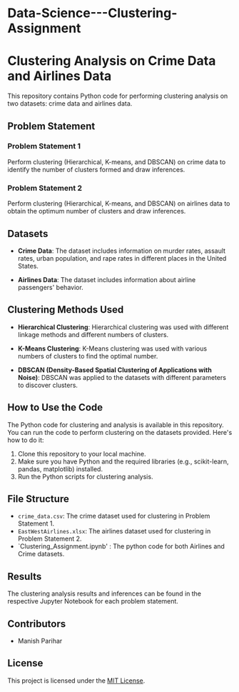 # Data-Science---Clustering-Assignment
# Clustering Analysis on Crime Data and Airlines Data

This repository contains Python code for performing clustering analysis on two datasets: crime data and airlines data.

## Problem Statement

### Problem Statement 1
Perform clustering (Hierarchical, K-means, and DBSCAN) on crime data to identify the number of clusters formed and draw inferences.

### Problem Statement 2
Perform clustering (Hierarchical, K-means, and DBSCAN) on airlines data to obtain the optimum number of clusters and draw inferences.

## Datasets

- **Crime Data**: The dataset includes information on murder rates, assault rates, urban population, and rape rates in different places in the United States.

- **Airlines Data**: The dataset includes information about airline passengers' behavior.

## Clustering Methods Used

- **Hierarchical Clustering**: Hierarchical clustering was used with different linkage methods and different numbers of clusters.

- **K-Means Clustering**: K-Means clustering was used with various numbers of clusters to find the optimal number.

- **DBSCAN (Density-Based Spatial Clustering of Applications with Noise)**: DBSCAN was applied to the datasets with different parameters to discover clusters.

## How to Use the Code

The Python code for clustering and analysis is available in this repository. You can run the code to perform clustering on the datasets provided. Here's how to do it:

1. Clone this repository to your local machine.
2. Make sure you have Python and the required libraries (e.g., scikit-learn, pandas, matplotlib) installed.
3. Run the Python scripts for clustering analysis.

## File Structure

- `crime_data.csv`: The crime dataset used for clustering in Problem Statement 1.
- `EastWestAirlines.xlsx`: The airlines dataset used for clustering in Problem Statement 2.
- `Clustering_Assignment.ipynb' : The python code for both Airlines and Crime datasets.

## Results

The clustering analysis results and inferences can be found in the respective Jupyter Notebook for each problem statement.

## Contributors

- Manish Parihar

## License

This project is licensed under the [MIT License](LICENSE).

